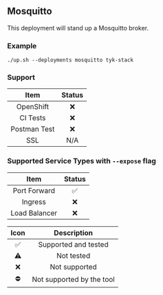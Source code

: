 ## Mosquitto
This deployment will stand up a Mosquitto broker.

### Example
```
./up.sh --deployments mosquitto tyk-stack
```

### Support
|     Item     | Status |
|:------------:|:------:|
|  OpenShift   |  :x:   |
|   CI Tests   |  :x:   |
| Postman Test |  :x:   |
|     SSL      |  N/A   |

### Supported Service Types with `--expose` flag
|     Item      |       Status       |
|:-------------:|:------------------:|
| Port Forward  | :white_check_mark: |
|    Ingress    |        :x:         |
| Load Balancer |        :x:         |

|        Icon        |        Description        |
|:------------------:|:-------------------------:|
| :white_check_mark: |   Supported and tested    |
|     :warning:      |        Not tested         |
|        :x:         |       Not supported       |
|     :no_entry:     | Not supported by the tool |
